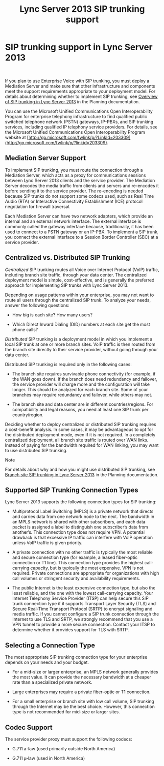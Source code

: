 ﻿---
title: Lync Server 2013 SIP trunking support
TOCTitle: SIP trunking support
ms:assetid: e3042831-e8d8-4ea2-baa2-1a697401ffa0
ms:mtpsurl: https://technet.microsoft.com/en-us/library/Gg399005(v=OCS.15)
ms:contentKeyID: 48185714
ms.date: 07/23/2014
mtps_version: v=OCS.15
---

# SIP trunking support in Lync Server 2013

 


If you plan to use Enterprise Voice with SIP trunking, you must deploy a Mediation Server and make sure that other infrastructure and components meet the support requirements appropriate to your deployment model. For details about determining whether to implement SIP trunking, see [Overview of SIP trunking in Lync Server 2013](lync-server-2013-overview-of-sip-trunking.md) in the Planning documentation.

You can use the Microsoft Unified Communications Open Interoperability Program for enterprise telephony infrastructure to find qualified public switched telephone network (PSTN) gateways, IP-PBXs, and SIP trunking services, including qualified IP telephony service providers. For details, see the Microsoft Unified Communications Open Interoperability Program website at [http://go.microsoft.com/fwlink/p/?LinkId=203309](http://go.microsoft.com/fwlink/p/?linkid=203309).

## Mediation Server Support

To implement SIP trunking, you must route the connection through a Mediation Server, which acts as a proxy for communications sessions between Lync Server 2013 clients and the service provider. The Mediation Server decodes the media traffic from clients and servers and re-encodes it before sending it to the service provider. The re-encoding is needed because SIP trunks do not support some codecs used, such as Real Time Audio (RTA) or Interactive Connectivity Establishment (ICE) protocol negotiation for firewall traversal.

Each Mediation Server can have two network adapters, which provide an internal and an external network interface. The external interface is commonly called the gateway interface because, traditionally, it has been used to connect to a PSTN gateway or an IP-PBX. To implement a SIP trunk, you connect the external interface to a Session Border Controller (SBC) at a service provider.

## Centralized vs. Distributed SIP Trunking

*Centralized* SIP trunking routes all Voice over Internet Protocol (VoIP) traffic, including branch site traffic, through your data center. The centralized deployment model is simple, cost-effective, and is generally the preferred approach for implementing SIP trunks with Lync Server 2013.

Depending on usage patterns within your enterprise, you may not want to route all users through the centralized SIP trunk. To analyze your needs, answer the following questions:

  - How big is each site? How many users?

  - Which Direct Inward Dialing (DID) numbers at each site get the most phone calls?

*Distributed* SIP trunking is a deployment model in which you implement a local SIP trunk at one or more branch sites. VoIP traffic is then routed from the branch site directly to their service provider, without going through your data center.

Distributed SIP trunking is required only in the following cases:

  - The branch site requires survivable phone connectivity (for example, if the WAN goes down). If the branch does need redundancy and failover, the service provider will charge more and the configuration will take longer. This should be analyzed for each branch site. Some of your branches may require redundancy and failover, while others may not.

  - The branch site and data center are in different countries/regions. For compatibility and legal reasons, you need at least one SIP trunk per country/region.

Deciding whether to deploy centralized or distributed SIP trunking requires a cost-benefit analysis. In some cases, it may be advantageous to opt for the distributed deployment mode, even if it is not required. In a completely centralized deployment, all branch site traffic is routed over WAN links. Instead of paying for the bandwidth required for WAN linking, you may want to use distributed SIP trunking.


> [!NOTE]
> For details about why and how you might use distributed SIP trunking, see <A href="lync-server-2013-branch-site-sip-trunking.md">Branch site SIP trunking in Lync Server 2013</A> in the Planning documentation.



## Supported SIP Trunking Connection Types

Lync Server 2013 supports the following connection types for SIP trunking:

  - Multiprotocol Label Switching (MPLS) is a private network that directs and carries data from one network node to the next. The bandwidth in an MPLS network is shared with other subscribers, and each data packet is assigned a label to distinguish one subscriber’s data from another’s. This connection type does not require VPN. A potential drawback is that excessive IP traffic can interfere with VoIP operation unless VoIP traffic is given priority.

  - A private connection with no other traffic is typically the most reliable and secure connection type (for example, a leased fiber-optic connection or T1 line). This connection type provides the highest call-carrying capacity, but is typically the most expensive. VPN is not required. Private connections are appropriate for organizations with high call volumes or stringent security and availability requirements.

  - The public Internet is the least expensive connection type, but also the least reliable, and the one with the lowest call-carrying capacity. Your Internet Telephony Service Provider (ITSP) can help secure this SIP trunk connection type if it supports Transport Layer Security (TLS) and Secure Real-Time Transport Protocol (SRTP) to encrypt signaling and media traffic. If you cannot configure a SIP trunk connection through the Internet to use TLS and SRTP, we strongly recommend that you use a VPN tunnel to provide a more secure connection. Contact your ITSP to determine whether it provides support for TLS with SRTP.

## Selecting a Connection Type

The most appropriate SIP trunking connection type for your enterprise depends on your needs and your budget.

  - For a mid-size or larger enterprise, an MPLS network generally provides the most value. It can provide the necessary bandwidth at a cheaper rate than a specialized private network.

  - Large enterprises may require a private fiber-optic or T1 connection.

  - For a small enterprise or branch site with low call volume, SIP trunking through the Internet may be the best choice. However, this connection type is not recommended for mid-size or larger sites.

## Codec Support

The service provider proxy must support the following codecs:

  - G.711 a-law (used primarily outside North America)

  - G.711 µ-law (used in North America)

